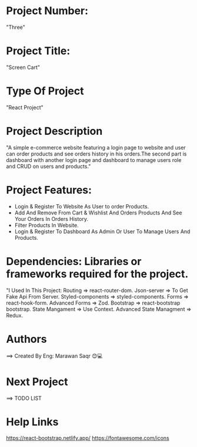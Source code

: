 # Project Number:
"Three"

# Project Title:
"Screen Cart"

# Type Of Project
"React Project"

# Project Description
"A simple e-commerce website featuring a login page to website and user can order products and see orders history in his orders.The second part is dashboard with another login page and dashboard to manage users role and CRUD on users and products."

# Project Features:
- Login & Register To Website As User to order Products.
- Add And Remove From Cart & Wishlist And Orders Products And See Your Orders In Orders History.
- Filter Products In Website.
- Login & Register To Dashboard As Admin Or User To Manage Users And Products.

# Dependencies: Libraries or frameworks required for the project.
"I Used In This Project:
Routing => react-router-dom.
Json-server => To Get Fake Api From Server.
Styled-components => styled-components.
Forms => react-hook-form.
Advanced Forms => Zod.
Bootstrap => react-bootstrap bootstrap.
State Mangament => Use Context.
Advanced State Managment => Redux.

# Authors
==> Created By Eng: Marawan Saqr 😊💻

# Next Project
==> TODO LIST

# Help Links
https://react-bootstrap.netlify.app/
https://fontawesome.com/icons               